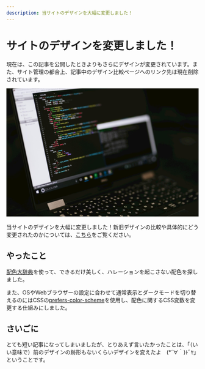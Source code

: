 ```yaml
---
description: 当サイトのデザインを大幅に変更しました！
---
```


# サイトのデザインを変更しました！

<info-block>
    現在は、この記事を公開したときよりもさらにデザインが変更されています。また、サイト管理の都合上、記事中のデザイン比較ページへのリンク先は現在削除されています。
</info-block>

![パソコンの画面](YAMA_DSC2546.jpg)

当サイトのデザインを大幅に変更しました！新旧デザインの比較や具体的にどう変更されたのかについては、[こちら](https://robot-inventor.github.io/about_new_design/2019-11-03/)をご覧ください。

## やったこと

[配色大辞典](https://www.colordic.org/h)を使って、できるだけ美しく、ハレーションを起こさない配色を探しました。

また、OSやWebブラウザーの設定に合わせて通常表示とダークモードを切り替えるのにはCSSの[prefers-color-scheme](https://developer.mozilla.org/ja/docs/Web/CSS/@media/prefers-color-scheme)を使用し、配色に関するCSS変数を変更する仕組みにしました。

## さいごに

とても短い記事になってしまいましたが、とりあえず言いたかったことは、「（いい意味で）前のデザインの跡形もないくらいデザインを変えたよ　(*´∀｀)ﾄﾞﾔ」ということです。

